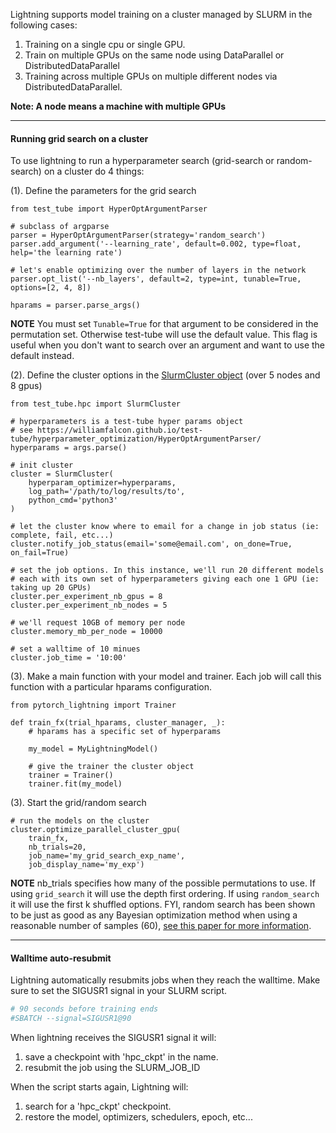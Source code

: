 Lightning supports model training on a cluster managed by SLURM in the following cases:    

1. Training on a single cpu or single GPU.
2. Train on multiple GPUs on the same node using DataParallel or DistributedDataParallel
3. Training across multiple GPUs on multiple different nodes via DistributedDataParallel.

**Note: A node means a machine with multiple GPUs**

---
#### Running grid search on a cluster
To use lightning to run a hyperparameter search (grid-search or random-search) on a cluster do 4 things:   

(1). Define the parameters for the grid search    
    
```{.python}
from test_tube import HyperOptArgumentParser

# subclass of argparse
parser = HyperOptArgumentParser(strategy='random_search')
parser.add_argument('--learning_rate', default=0.002, type=float, help='the learning rate')

# let's enable optimizing over the number of layers in the network
parser.opt_list('--nb_layers', default=2, type=int, tunable=True, options=[2, 4, 8])

hparams = parser.parse_args()    
```    
    
**NOTE** You must set ```Tunable=True``` for that argument to be considered in the permutation set. Otherwise
test-tube will use the default value. This flag is useful when you don't want to search over an argument and
want to use the default instead.   
     
(2). Define the cluster options in the [SlurmCluster object](https://williamfalcon.github.io/test-tube/hpc/SlurmCluster/) (over 5 nodes and 8 gpus)    

```{.python}
from test_tube.hpc import SlurmCluster

# hyperparameters is a test-tube hyper params object
# see https://williamfalcon.github.io/test-tube/hyperparameter_optimization/HyperOptArgumentParser/
hyperparams = args.parse()

# init cluster
cluster = SlurmCluster(
    hyperparam_optimizer=hyperparams,
    log_path='/path/to/log/results/to',
    python_cmd='python3'
)

# let the cluster know where to email for a change in job status (ie: complete, fail, etc...)
cluster.notify_job_status(email='some@email.com', on_done=True, on_fail=True)

# set the job options. In this instance, we'll run 20 different models
# each with its own set of hyperparameters giving each one 1 GPU (ie: taking up 20 GPUs)
cluster.per_experiment_nb_gpus = 8
cluster.per_experiment_nb_nodes = 5

# we'll request 10GB of memory per node
cluster.memory_mb_per_node = 10000

# set a walltime of 10 minues
cluster.job_time = '10:00'
```

(3). Make a main function with your model and trainer. Each job will call this function with a particular
hparams configuration.    
```{.python}
from pytorch_lightning import Trainer

def train_fx(trial_hparams, cluster_manager, _):
    # hparams has a specific set of hyperparams
    
    my_model = MyLightningModel()
    
    # give the trainer the cluster object
    trainer = Trainer()
    trainer.fit(my_model)

```

(3). Start the grid/random search     
```{.python}
# run the models on the cluster
cluster.optimize_parallel_cluster_gpu(
    train_fx, 
    nb_trials=20, 
    job_name='my_grid_search_exp_name', 
    job_display_name='my_exp')
```

**NOTE** nb_trials specifies how many of the possible permutations to use. If using ```grid_search``` it will use
the depth first ordering. If using ```random_search``` it will use the first k shuffled options. FYI, random search
has been shown to be just as good as any Bayesian optimization method when using a reasonable number of samples (60),
[see this paper for more information](http://www.jmlr.org/papers/volume13/bergstra12a/bergstra12a.pdf).

---
#### Walltime auto-resubmit
Lightning automatically resubmits jobs when they reach the walltime. Make sure to set the SIGUSR1 signal in 
your SLURM script.   

```bash
# 90 seconds before training ends
#SBATCH --signal=SIGUSR1@90
``` 

When lightning receives the SIGUSR1 signal it will:
1. save a checkpoint with 'hpc_ckpt' in the name.
2. resubmit the job using the SLURM_JOB_ID  

When the script starts again, Lightning will:
1. search for a 'hpc_ckpt' checkpoint. 
2. restore the model, optimizers, schedulers, epoch, etc...   


